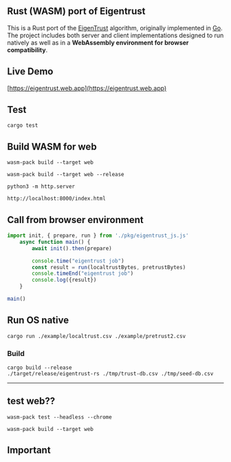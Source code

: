 ## Rust (WASM) port of Eigentrust
This is a Rust port of the [EigenTrust](https://nlp.stanford.edu/pubs/eigentrust.pdf) algorithm, originally implemented in [Go](https://github.com/Karma3Labs/go-eigentrust). The project includes both server and client implementations designed to run natively as well as in a **WebAssembly environment for browser compatibility**.

## Live Demo
[https://eigentrust.web.app](https://eigentrust.web.app)

## Test
```
cargo test
```

## Build WASM for web

```
wasm-pack build --target web

wasm-pack build --target web --release

python3 -m http.server

http://localhost:8000/index.html
```

## Call from browser environment
```js
import init, { prepare, run } from './pkg/eigentrust_js.js'
    async function main() {
        await init().then(prepare)

        console.time("eigentrust job")
        const result = run(localtrustBytes, pretrustBytes)
        console.timeEnd("eigentrust job")
        console.log({result})
    }

main()
```

## Run OS native
```
cargo run ./example/localtrust.csv ./example/pretrust2.csv
```

### Build 
```
cargo build --release
./target/release/eigentrust-rs ./tmp/trust-db.csv ./tmp/seed-db.csv
```

--------
## test web??
```
wasm-pack test --headless --chrome

wasm-pack build --target web
```


## Important

